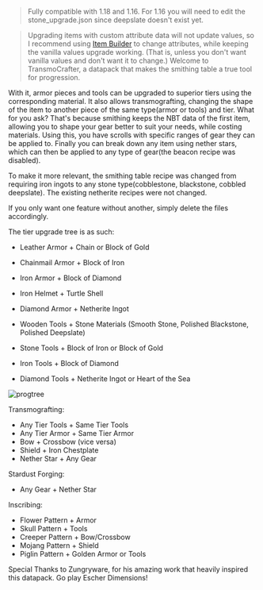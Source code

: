 > Fully compatible with 1.18 and 1.16. For 1.16 you will need to edit the stone_upgrade.json since deepslate doesn't exist yet.

> Upgrading items with custom attribute data will not update values, so I recommend using [Item Builder](https://github.com/Zungrysoft/ItemBuilder) to change attributes, while keeping the vanilla values upgrade working. (That is, unless you don't want vanilla values and don't want it to change.)
Welcome to TransmoCrafter, a datapack that makes the smithing table a true tool for progression.

With it, armor pieces and tools can be upgraded to superior tiers using the corresponding material. It also allows transmografting, changing the shape of the item to another piece of the same type(armor or tools) and tier.
What for you ask? That's because smithing keeps the NBT data of the first item, allowing you to shape your gear better to suit your needs, while costing materials. Using this, you have scrolls with specific ranges of gear they can be applied to. Finally you can break down any item using nether stars, which can then be applied to any type of gear(the beacon recipe was disabled).

To make it more relevant, the smithing table recipe was changed from requiring iron ingots to any stone type(cobblestone, blackstone, cobbled deepslate). The existing netherite recipes were not changed.

If you only want one feature without another, simply delete the files accordingly.

The tier upgrade tree is as such:
- Leather Armor + Chain or Block of Gold
- Chainmail Armor + Block of Iron
- Iron Armor + Block of Diamond
- Iron Helmet + Turtle Shell
- Diamond Armor + Netherite Ingot

- Wooden Tools + Stone Materials (Smooth Stone, Polished Blackstone, Polished Deepslate)
- Stone Tools + Block of Iron or Block of Gold
- Iron Tools + Block of Diamond
- Diamond Tools + Netherite Ingot or Heart of the Sea

![progtree](https://user-images.githubusercontent.com/12663654/165990964-9caefafe-5603-4967-8778-b9915901b475.png)

Transmografting:
- Any Tier Tools + Same Tier Tools
- Any Tier Armor + Same Tier Armor
- Bow + Crossbow (vice versa)
- Shield + Iron Chestplate
- Nether Star + Any Gear

Stardust Forging:
- Any Gear + Nether Star

Inscribing:
- Flower Pattern + Armor
- Skull Pattern + Tools
- Creeper Pattern + Bow/Crossbow
- Mojang Pattern + Shield
- Piglin Pattern + Golden Armor or Tools

Special Thanks to Zungryware, for his amazing work that heavily inspired this datapack. Go play Escher Dimensions!
